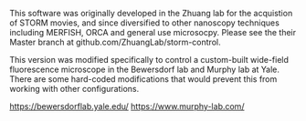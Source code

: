 This software was originally developed in the Zhuang lab for the acquistion of STORM movies, and since diversified to other nanoscopy techniques including MERFISH, ORCA and general use microsocpy. Please see the their Master branch at github.com/ZhuangLab/storm-control.

This version was modified specifically to control a custom-built wide-field fluorescence microscope in the Bewersdorf lab and Murphy lab at Yale. There are some hard-coded modifications that would prevent this from working with other configurations. 

https://bewersdorflab.yale.edu/
https://www.murphy-lab.com/
